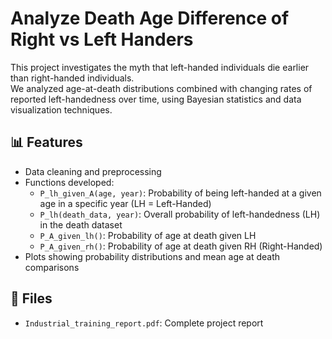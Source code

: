 # Analyze Death Age Difference of Right vs Left Handers

This project investigates the myth that left-handed individuals die earlier than right-handed individuals.  
We analyzed age-at-death distributions combined with changing rates of reported left-handedness over time, 
using Bayesian statistics and data visualization techniques.

## 📊 Features
- Data cleaning and preprocessing
- Functions developed:
  - `P_lh_given_A(age, year)`: Probability of being left-handed at a given age in a specific year (LH = Left-Handed)
  - `P_lh(death_data, year)`: Overall probability of left-handedness (LH) in the death dataset
  - `P_A_given_lh()`: Probability of age at death given LH
  - `P_A_given_rh()`: Probability of age at death given RH (Right-Handed)
- Plots showing probability distributions and mean age at death comparisons

## 📁 Files
- `Industrial_training_report.pdf`: Complete project report
